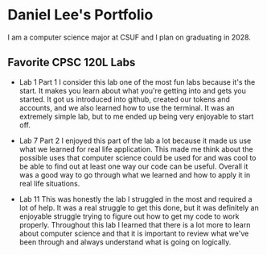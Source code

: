 
# Daniel Lee's Portfolio

I am a computer science major at CSUF and I plan on graduating in 2028.

## Favorite CPSC 120L Labs

* Lab 1 Part 1
    I consider this lab one of the most fun labs because it's the start. It makes you learn about what you're getting into and gets you started. It got us introduced into github, created our tokens and accounts, and we also learned how to use the terminal. It was an extremely simple lab, but to me ended up being very enjoyable to start off.

* Lab 7 Part 2
    I enjoyed this part of the lab a lot because it made us use what we learned for real life application. This made me think about the possible uses that computer science could be used for and was cool to be able to find out at least one way our code can be useful. Overall it was a good way to go through what we learned and how to apply it in real life situations.

* Lab 11
    This was honestly the lab I struggled in the most and required a lot of help. It was a real struggle to get this done, but it was definitely an enjoyable struggle trying to figure out how to get my code to work properly. Throughout this lab I learned that there is a lot more to learn about computer science and that it is important to review what we've been through and always understand what is going on logically.